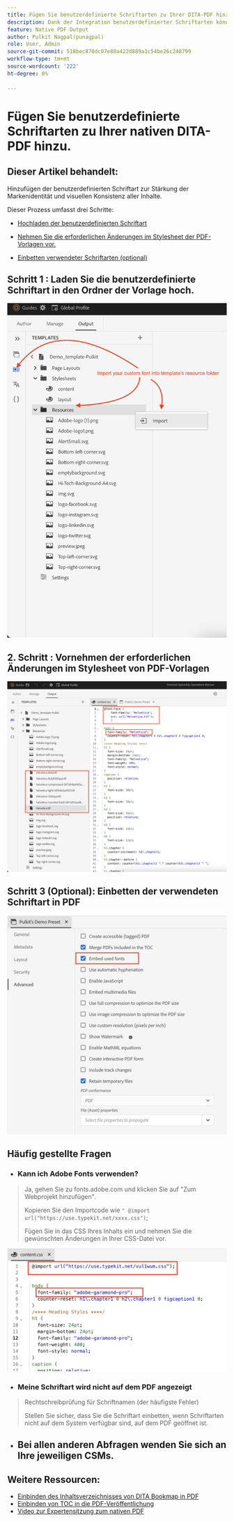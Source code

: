 ```yaml
---
title: Fügen Sie benutzerdefinierte Schriftarten zu Ihrer DITA-PDF hinzu
description: Dank der Integration benutzerdefinierter Schriftarten können Sie die Markenidentität und die visuelle Konsistenz aller Inhalte in nativen DITA-PDF verbessern.
feature: Native PDF Output
author: Pulkit Nagpal(punagpal)
role: User, Admin
source-git-commit: 518bec870dc07e88a422d889a1c54be26c248799
workflow-type: tm+mt
source-wordcount: '222'
ht-degree: 0%

---
```


# Fügen Sie benutzerdefinierte Schriftarten zu Ihrer nativen DITA-PDF hinzu.

## Dieser Artikel behandelt:

Hinzufügen der benutzerdefinierten Schriftart zur Stärkung der Markenidentität und visuellen Konsistenz aller Inhalte.

Dieser Prozess umfasst drei Schritte:

- [Hochladen der benutzerdefinierten Schriftart](#step-1--upload-the-custom-font-to-the-resource-folder-of-your-template)
- [Nehmen Sie die erforderlichen Änderungen im Stylesheet der PDF-Vorlagen vor.](#step-2--make-necessary-changes-in-pdf-templatess-stylesheet)

- [Einbetten verwendeter Schriftarten (optional)](#step-3-optional--embed-used-font-in-pdf)

## Schritt 1 : Laden Sie die benutzerdefinierte Schriftart in den Ordner der Vorlage hoch.

![Hochladen und Importieren benutzerdefinierter Schriftarten ](../assets/publishing/custom-font1.png)

## 2. Schritt : Vornehmen der erforderlichen Änderungen im Stylesheet von PDF-Vorlagen

![Schriftbild im Stylesheet der PDF ](../assets/publishing/custom-font2.png)

## Schritt 3 (Optional): Einbetten der verwendeten Schriftart in PDF

![Einbetten benutzerdefinierter Schriftarten in DITA-PDF ](../assets/publishing/custom-font3.png)

## Häufig gestellte Fragen

- ### Kann ich Adobe Fonts verwenden?

> Ja, gehen Sie zu fonts.adobe.com und klicken Sie auf &quot;Zum Webprojekt hinzufügen&quot;.
> 
> Kopieren Sie den Importcode wie `" @import url("https://use.typekit.net/xxxx.css")`;
>
> Fügen Sie in das CSS Ihres Inhalts ein und nehmen Sie die gewünschten Änderungen in Ihrer CSS-Datei vor.

![Verwenden der Adobe-Schriftart in DITA-PDF](../assets/publishing/custom-font4.png)


- ### Meine Schriftart wird nicht auf dem PDF angezeigt

> Rechtschreibprüfung für Schriftnamen (der häufigste Fehler)
>
> Stellen Sie sicher, dass Sie die Schriftart einbetten, wenn Schriftarten nicht auf dem System verfügbar sind, auf dem PDF geöffnet ist.

- ## Bei allen anderen Abfragen wenden Sie sich an Ihre jeweiligen CSMs.


## Weitere Ressourcen:

- [Einbinden des Inhaltsverzeichnisses von DITA Bookmap in PDF](./how-to-include-bookmap-toc-in-pdf-publishing.md)
- [Einbinden von TOC in die PDF-Veröffentlichung](./how-to-include-bookmap-toc-in-pdf-publishing.md)
- [Video zur Expertensitzung zum nativen PDF](../../expert-sessions/native-pdf-publishing-eamples-part1-june2023.md)
